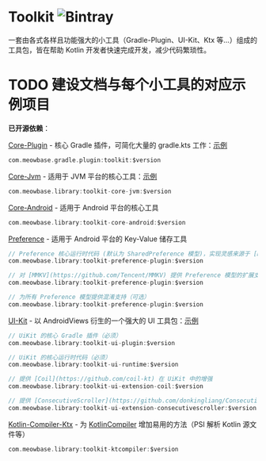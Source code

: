 # Toolkit ![Bintray](https://img.shields.io/bintray/v/oh-rin/Meowbase/gradle-toolkit?color=B87CEF)

一套由各式各样且功能强大的小工具（Gradle-Plugin、UI-Kit、Ktx 等...）组成的工具包，皆在帮助 Kotlin 开发者快速完成开发，减少代码繁琐性。

# TODO 建设文档与每个小工具的对应示例项目

**已开源依赖**：

[Core-Plugin](https://github.com/MeowBase/toolkit/tree/master/core/plugin) - 核心 Gradle 插件，可简化大量的 gradle.kts 工作：[示例](https://github.com/MeowBase/toolkit/blob/master/settings.gradle.kts#L36)
```kotlin
com.meowbase.gradle.plugin:toolkit:$version
```

[Core-Jvm](https://github.com/MeowBase/toolkit/tree/master/core/jvm) - 适用于 JVM 平台的核心工具：[示例](https://github.com/MeowBase/toolkit/tree/master/core/jvm/test)
```kotlin
com.meowbase.library:toolkit-core-jvm:$version
```

[Core-Android](https://github.com/MeowBase/toolkit/tree/master/core/android) - 适用于 Android 平台的核心工具
```kotlin
com.meowbase.library:toolkit-core-android:$version
```

[Preference](https://github.com/MeowBase/toolkit/tree/master/preference) - 适用于 Android 平台的 Key-Value 储存工具
```kotlin
// Preference 核心运行时代码 (默认为 SharedPreference 模型)，实现灵感来源于 [KotPref](https://github.com/chibatching/Kotpref)（必须）
com.meowbase.library:toolkit-preference-plugin:$version

// 对 [MMKV](https://github.com/Tencent/MMKV) 提供 Preference 模型的扩展支持 -> [MmkvModel](https://github.com/MeowBase/toolkit/blob/master/preference/runtime/mmkv/native/sources/com/meowbase/preference/mmkv/MmkvModel.kt)
com.meowbase.library:toolkit-preference-plugin:$version

// 为所有 Preference 模型提供混淆支持（可选）
com.meowbase.library:toolkit-preference-plugin:$version
```

[UI-Kit](https://github.com/MeowBase/toolkit/tree/master/ui) - 以 AndroidViews 衍生的一个强大的 UI 工具包：[示例](https://github.com/MeowBase/toolkit/tree/master/ui/samples)
```kotlin
// UiKit 的核心 Gradle 插件（必须）
com.meowbase.library:toolkit-ui-plugin:$version

// UiKit 的核心运行时代码（必须）
com.meowbase.library:toolkit-ui-runtime:$version

// 提供 [Coil](https://github.com/coil-kt) 在 UiKit 中的增强
com.meowbase.library:toolkit-ui-extension-coil:$version

// 提供 [ConsecutiveScroller](https://github.com/donkingliang/ConsecutiveScroller) 在 UiKit 中的增强
com.meowbase.library:toolkit-ui-extension-consecutivescroller:$version
```

[Kotlin-Compiler-Ktx](https://github.com/MeowBase/toolkit/tree/master/kotlin-compiler) - 为 [KotlinCompiler](https://github.com/JetBrains/kotlin/tree/master/compiler) 增加易用的方法（PSI 解析 Kotlin 源文件等）
```kotlin
com.meowbase.library:toolkit-ktcompiler:$version
```
